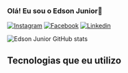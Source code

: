 

### Olá! Eu sou o Edson Junior👋

[![Instagram](https://img.shields.io/badge/Instagram-E4405F?style=for-the-badge&logo=instagram&logoColor=white)](https://www.instagram.com/edyss_jr/)
[![Facebook](https://img.shields.io/badge/Facebook-1877F2?style=for-the-badge&logo=facebook&logoColor=white)](https://www.facebook.com/profile.php?id=100004357201949)
[![Linkedin](https://img.shields.io/badge/LinkedIn-0077B5?style=for-the-badge&logo=linkedin&logoColor=white)](https://www.linkedin.com/in/edson-junior-b7b5b2167)

![Edson Junior GitHub stats](https://github-readme-stats.vercel.app/api?username=Edson3385&show_icons=true&theme=radical)

## Tecnologias que eu utilizo

<div style="display: inline-block" ><br/>
<img align="center" src="https://img.shields.io/badge/HTML5-E34F26?style=for-the-badge&logo=html5&logoColor=white" alt="" />
<img align="center" src="https://img.shields.io/badge/CSS3-1572B6?style=for-the-badge&logo=css3&logoColor=white" alt="" />
<img align="center" src="https://img.shields.io/badge/JavaScript-F7DF1E?style=for-the-badge&logo=javascript&logoColor=black" alt="" />
<img align="center" src="https://img.shields.io/badge/C%23-239120?style=for-the-badge&logo=c-sharp&logoColor=white" alt="" />
</div>
